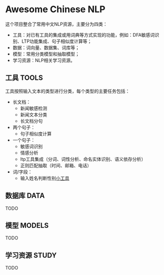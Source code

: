 # Awesome Chinese NLP

这个项目整合了常用中文NLP资源，主要分为四类：
* 工具：对已有工具的集成或用词典等方式实现的功能，例如：DFA敏感词识别、LTP功能集成、句子相似度计算等；
* 数据：词向量、数据集、词库等；
* 模型：常用分类模型和抽取模型；
* 学习资源：NLP相关学习资源。


## 工具 TOOLS

工具按照输入文本的类型进行分类，每个类型的主要任务包括：
* 长文档：
    * 新闻敏感检测
    * 新闻文本分类
    * 长文档分句
* 两个句子：
    * 句子相似度计算
* 一个句子：
    * 敏感词识别
    * 情感分析
    * ltp工具集成（分词、词性分析、命名实体识别、语义依存分析）
    * 正则匹配抽取（时间、邮箱、电话）
* 词/字段：
    * 输入姓名判断性别[小工具](data/小工具.md)
    
    
## 数据库 DATA

TODO

## 模型 MODELS

TODO

## 学习资源 STUDY

TODO